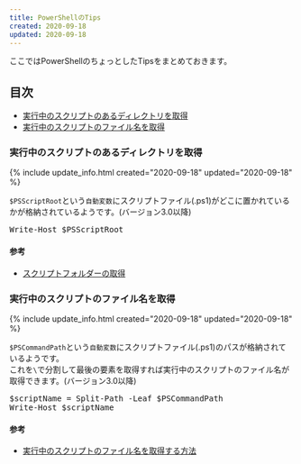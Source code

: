 ```yaml
---
title: PowerShellのTips
created: 2020-09-18
updated: 2020-09-18
---
```

ここではPowerShellのちょっとしたTipsをまとめておきます。

## <a name="index">目次</a>

- [実行中のスクリプトのあるディレクトリを取得](#get-the-directory-where-the-script-is-running)
- [実行中のスクリプトのファイル名を取得](#get-the-file-name-of-the-running-script)

### <a name="get-the-directory-where-the-script-is-running">実行中のスクリプトのあるディレクトリを取得</a>
{% include update_info.html created="2020-09-18" updated="2020-09-18" %}

`$PSScriptRoot`という`自動変数`にスクリプトファイル(.ps1)がどこに置かれているかが格納されているようです。(バージョン3.0以降)

<pre class="code">
Write-Host $PSScriptRoot
</pre>

#### <a name="get-the-directory-where-the-script-is-running-reference">参考</a>

- [スクリプトフォルダーの取得](https://www.vwnet.jp/Windows/PowerShell/pwd.htm)

### <a name="get-the-file-name-of-the-running-script">実行中のスクリプトのファイル名を取得</a>
{% include update_info.html created="2020-09-18" updated="2020-09-18" %}

`$PSCommandPath`という`自動変数`にスクリプトファイル(.ps1)のパスが格納されているようです。  
これを`\`で分割して最後の要素を取得すれば実行中のスクリプトのファイル名が取得できます。(バージョン3.0以降)

<pre class="code">
$scriptName = Split-Path -Leaf $PSCommandPath
Write-Host $scriptName
</pre>

#### <a name="get-the-file-name-of-the-running-script-reference">参考</a>

- [実行中のスクリプトのファイル名を取得する方法](https://bayashita.com/p/entry/show/207)
